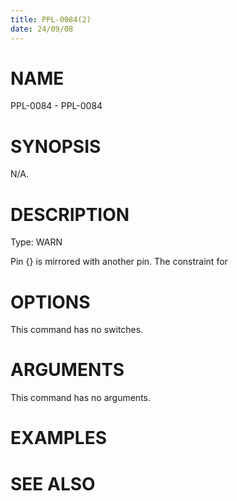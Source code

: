 ```yaml
---
title: PPL-0084(2)
date: 24/09/08
---
```


# NAME

PPL-0084 - PPL-0084

# SYNOPSIS

N/A.

# DESCRIPTION

Type: WARN

Pin {} is mirrored with another pin. The constraint for

# OPTIONS

This command has no switches.

# ARGUMENTS

This command has no arguments.

# EXAMPLES

# SEE ALSO
